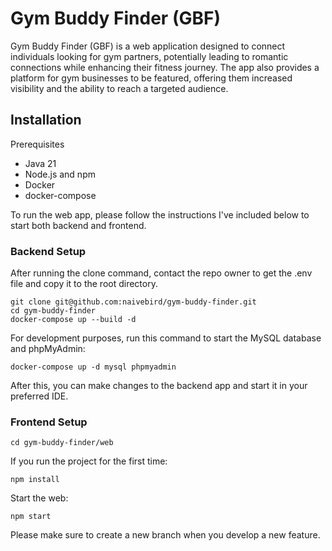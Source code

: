 # Gym Buddy Finder (GBF)

Gym Buddy Finder (GBF) is a web application designed to connect individuals looking for gym partners, potentially leading to romantic connections while enhancing their fitness journey. The app also provides a platform for gym businesses to be featured, offering them increased visibility and the ability to reach a targeted audience.


## Installation
Prerequisites
- Java 21
- Node.js and npm
- Docker
- docker-compose

To run the web app, please follow the instructions I've included below to start both backend and frontend.
  
### Backend Setup
After running the clone command, contact the repo owner to get the .env file and copy it to the root directory.
```
git clone git@github.com:naivebird/gym-buddy-finder.git
cd gym-buddy-finder
docker-compose up --build -d
```
For development purposes, run this command to start the MySQL database and phpMyAdmin:
```
docker-compose up -d mysql phpmyadmin
```
After this, you can make changes to the backend app and start it in your preferred IDE.

### Frontend Setup
```
cd gym-buddy-finder/web
```
If you run the project for the first time:
```
npm install
```
Start the web:
```
npm start
```
Please make sure to create a new branch when you develop a new feature.
